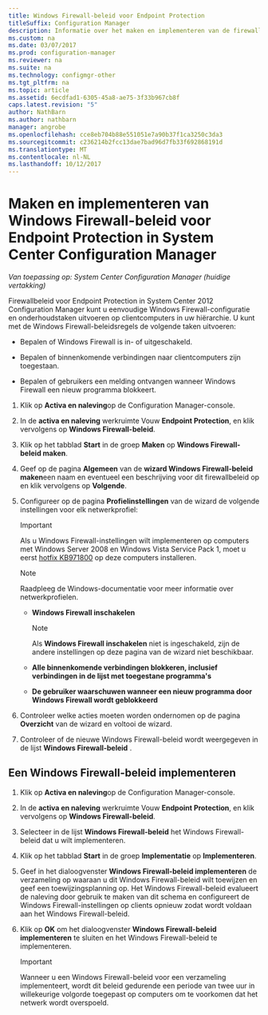 ```yaml
---
title: Windows Firewall-beleid voor Endpoint Protection
titleSuffix: Configuration Manager
description: Informatie over het maken en implementeren van de firewall-beleid voor Endpoint Protection in System Center 2012 Configuration Manager.
ms.custom: na
ms.date: 03/07/2017
ms.prod: configuration-manager
ms.reviewer: na
ms.suite: na
ms.technology: configmgr-other
ms.tgt_pltfrm: na
ms.topic: article
ms.assetid: 6ecdfad1-6305-45a8-ae75-3f33b967cb8f
caps.latest.revision: "5"
author: NathBarn
ms.author: nathbarn
manager: angrobe
ms.openlocfilehash: cce8eb704b88e551051e7a90b37f1ca3250c3da3
ms.sourcegitcommit: c236214b2fcc13dae7bad96d7fb33f692868191d
ms.translationtype: MT
ms.contentlocale: nl-NL
ms.lasthandoff: 10/12/2017
---
```

# <a name="create-and-deploy-windows-firewall-policies-for-endpoint-protection-in-system-center-configuration-manager"></a>Maken en implementeren van Windows Firewall-beleid voor Endpoint Protection in System Center Configuration Manager

*Van toepassing op: System Center Configuration Manager (huidige vertakking)*

Firewallbeleid voor Endpoint Protection in System Center 2012 Configuration Manager kunt u eenvoudige Windows Firewall-configuratie en onderhoudstaken uitvoeren op clientcomputers in uw hiërarchie. U kunt met de Windows Firewall-beleidsregels de volgende taken uitvoeren:  

-   Bepalen of Windows Firewall is in- of uitgeschakeld.  

-   Bepalen of binnenkomende verbindingen naar clientcomputers zijn toegestaan.  

-   Bepalen of gebruikers een melding ontvangen wanneer Windows Firewall een nieuw programma blokkeert.  

1.  Klik op **Activa en naleving**op de Configuration Manager-console.  

2.  In de **activa en naleving** werkruimte Vouw **Endpoint Protection**, en klik vervolgens op **Windows Firewall-beleid**.  

3.  Klik op het tabblad **Start** in de groep **Maken** op **Windows Firewall-beleid maken**.  

4.  Geef op de pagina **Algemeen** van de **wizard Windows Firewall-beleid maken**een naam en eventueel een beschrijving voor dit firewallbeleid op en klik vervolgens op **Volgende**.  

5.  Configureer op de pagina **Profielinstellingen** van de wizard de volgende instellingen voor elk netwerkprofiel:  

    > [!IMPORTANT]  
    >  Als u Windows Firewall-instellingen wilt implementeren op computers met Windows Server 2008 en Windows Vista Service Pack 1, moet u eerst [hotfix KB971800](http://go.microsoft.com/fwlink/p/?LinkId=231239) op deze computers installeren.  

    > [!NOTE]  
    >  Raadpleeg de Windows-documentatie voor meer informatie over netwerkprofielen.  

    -   **Windows Firewall inschakelen**  

        > [!NOTE]  
        >  Als **Windows Firewall inschakelen** niet is ingeschakeld, zijn de andere instellingen op deze pagina van de wizard niet beschikbaar.  

    -   **Alle binnenkomende verbindingen blokkeren, inclusief verbindingen in de lijst met toegestane programma's**  

    -   **De gebruiker waarschuwen wanneer een nieuw programma door Windows Firewall wordt geblokkeerd**  

6.  Controleer welke acties moeten worden ondernomen op de pagina **Overzicht** van de wizard en voltooi de wizard.  

7.  Controleer of de nieuwe Windows Firewall-beleid wordt weergegeven in de lijst **Windows Firewall-beleid** .  

##  <a name="BKMK_Assign"></a> Een Windows Firewall-beleid implementeren  

1.  Klik op **Activa en naleving**op de Configuration Manager-console.  

2.  In de **activa en naleving** werkruimte Vouw **Endpoint Protection**, en klik vervolgens op **Windows Firewall-beleid**.  

3.  Selecteer in de lijst **Windows Firewall-beleid** het Windows Firewall-beleid dat u wilt implementeren.  

4.  Klik op het tabblad **Start** in de groep **Implementatie** op **Implementeren**.  

5.  Geef in het dialoogvenster **Windows Firewall-beleid implementeren** de verzameling op waaraan u dit Windows Firewall-beleid wilt toewijzen en geef een toewijzingsplanning op. Het Windows Firewall-beleid evalueert de naleving door gebruik te maken van dit schema en configureert de Windows Firewall-instellingen op clients opnieuw zodat wordt voldaan aan het Windows Firewall-beleid.  

6.  Klik op **OK** om het dialoogvenster **Windows Firewall-beleid implementeren** te sluiten en het Windows Firewall-beleid te implementeren.  

    > [!IMPORTANT]  
    >  Wanneer u een Windows Firewall-beleid voor een verzameling implementeert, wordt dit beleid gedurende een periode van twee uur in willekeurige volgorde toegepast op computers om te voorkomen dat het netwerk wordt overspoeld.
